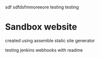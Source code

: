 sdf
sdfdsfmmoreeore testing
testing
# Sandbox website

created using assemble static site generator

testing jenkins webhooks with readme
